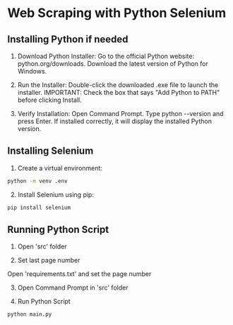 # Web Scraping with Python Selenium

## Installing Python if needed

1. Download Python Installer:
Go to the official Python website: python.org/downloads.
Download the latest version of Python for Windows.

2. Run the Installer:
Double-click the downloaded .exe file to launch the installer.
IMPORTANT: Check the box that says "Add Python to PATH" before clicking Install.

3. Verify Installation:
Open Command Prompt.
Type python --version and press Enter. If installed correctly, it will display the installed Python version.

## Installing Selenium

1. Create a virtual environment:

```sh
python -m venv .env
```

2. Install Selenium using pip:

```sh
pip install selenium
```

## Running Python Script
1. Open 'src' folder

2. Set last page number

Open 'requirements.txt' and set the page number

3. Open Command Prompt in 'src' folder

4. Run Python Script

```sh
python main.py
```

